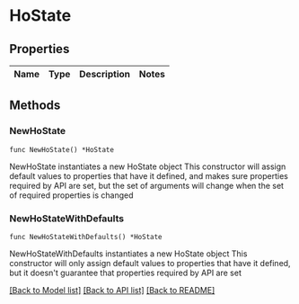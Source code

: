 # HoState

## Properties

Name | Type | Description | Notes
------------ | ------------- | ------------- | -------------

## Methods

### NewHoState

`func NewHoState() *HoState`

NewHoState instantiates a new HoState object
This constructor will assign default values to properties that have it defined,
and makes sure properties required by API are set, but the set of arguments
will change when the set of required properties is changed

### NewHoStateWithDefaults

`func NewHoStateWithDefaults() *HoState`

NewHoStateWithDefaults instantiates a new HoState object
This constructor will only assign default values to properties that have it defined,
but it doesn't guarantee that properties required by API are set


[[Back to Model list]](../README.md#documentation-for-models) [[Back to API list]](../README.md#documentation-for-api-endpoints) [[Back to README]](../README.md)


